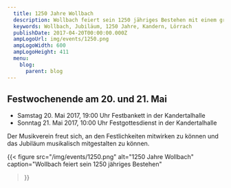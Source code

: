 ```yaml
---
  title: 1250 Jahre Wollbach
  description: Wollbach feiert sein 1250 jähriges Bestehen mit einem großen Festwochenende.
  keywords: Wollbach, Jubiläum, 1250 Jahre, Kandern, Lörrach
  publishDate: 2017-04-20T00:00:00.000Z
  ampLogoUrl: img/events/1250.png
  ampLogoWidth: 600
  ampLogoHeight: 411
  menu:
    blog:
      parent: blog
---
```


## Festwochenende am 20. und 21. Mai
- Samstag 20. Mai 2017, 19:00 Uhr Festbankett in der Kandertalhalle
- Sonntag 21. Mai 2017, 10:00 Uhr Festgottesdienst in der Kandertalhalle

Der Musikverein freut sich, an den Festlichkeiten mitwirken zu können und das
Jubiläum musikalisch mitgestalten zu können.

{{< figure src="/img/events/1250.png"
           alt="1250 Jahre Wollbach"
           caption="Wollbach feiert sein 1250 jähriges Bestehen"
>}}
